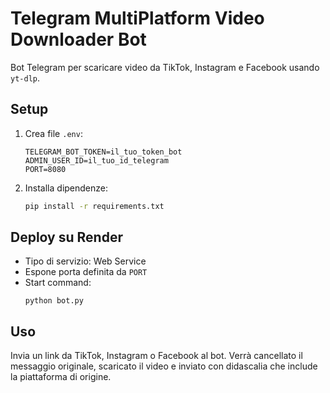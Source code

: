 # Telegram MultiPlatform Video Downloader Bot

Bot Telegram per scaricare video da TikTok, Instagram e Facebook usando `yt-dlp`.

## Setup

1. Crea file `.env`:
   ```
   TELEGRAM_BOT_TOKEN=il_tuo_token_bot
   ADMIN_USER_ID=il_tuo_id_telegram
   PORT=8080
   ```

2. Installa dipendenze:
   ```bash
   pip install -r requirements.txt
   ```

## Deploy su Render

- Tipo di servizio: Web Service
- Espone porta definita da `PORT`
- Start command:
  ```
  python bot.py
  ```

## Uso

Invia un link da TikTok, Instagram o Facebook al bot. Verrà cancellato il messaggio originale, scaricato il video e inviato con didascalia che include la piattaforma di origine.
